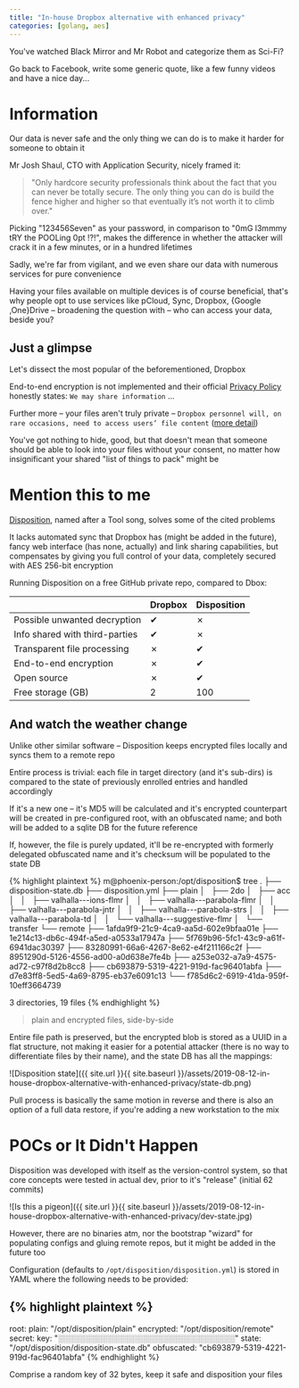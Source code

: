 ```yaml
---
title: "In-house Dropbox alternative with enhanced privacy"
categories: [golang, aes]
---
```


You've watched Black Mirror and Mr Robot and categorize them as Sci-Fi?

Go back to Facebook, write some generic quote, like a few funny videos and have
a nice day...


# Information

Our data is never safe and the only thing we can do is to make it harder for
someone to obtain it

Mr Josh Shaul, CTO with Application Security, nicely framed it:

> "Only hardcore security professionals think about the fact that you can never
be totally secure. The only thing you can do is build the fence higher and
higher so that eventually it’s not worth it to climb over."

Picking "123456Seven" as your password, in comparison to
"0mG  l3mmmy tRY the POOLing 0pt !?!", makes the difference in whether the
attacker will crack it in a few minutes, or in a hundred lifetimes

Sadly, we're far from vigilant, and we even share our data with numerous
services for pure convenience

Having your files available on multiple devices is of course beneficial, that's
why people opt to use services like pCloud, Sync, Dropbox,  {Google ,One}Drive
– broadening the question with – who can access your data, beside you?


## Just a glimpse

Let's dissect the most popular of the beforementioned, Dropbox

End-to-end encryption is not implemented and their official
[Privacy Policy](https://www.dropbox.com/privacy) honestly states:
`We may share information` ...

Further more – your files aren't truly private –
`Dropbox personnel will, on rare occasions, need to access users’ file content`
([more detail](https://help.dropbox.com/accounts-billing/security/file-access))

You've got nothing to hide, good, but that doesn't mean that someone should be
able to look into your files without your consent, no matter how insignificant
your shared "list of things to pack" might be


# Mention this to me

[Disposition](https://github.com/ushtipak/disposition), named after a Tool
song, solves some of the cited problems

It lacks automated sync that Dropbox has (might be added in the future), fancy
web interface (has none, actually) and link sharing capabilities, but
compensates by giving you full control of your data, completely secured with
AES 256-bit encryption

Running Disposition on a free GitHub private repo, compared to Dbox:

|                                | Dropbox | Disposition |
|--------------------------------|---------|-------------|
| Possible unwanted decryption   | ✔       | ✗           |
| Info shared with third-parties | ✔       | ✗           |
| Transparent file processing    | ✗       | ✔           |
| End-to-end encryption          | ✗       | ✔           |
| Open source                    | ✗       | ✔           |
| Free storage (GB)              | 2       | 100         |


## And watch the weather change

Unlike other similar software – Disposition keeps encrypted files locally and
syncs them to a remote repo

Entire process is trivial: each file in target directory (and it's sub-dirs) is
compared to the state of previously enrolled entries and handled accordingly

If it's a new one – it's MD5 will be calculated and it's encrypted counterpart
will be created in pre-configured root, with an obfuscated name; and both will
be added to a sqlite DB for the future reference

If, however, the file is purely updated, it'll be re-encrypted with formerly
delegated obfuscated name and it's checksum will be populated to the state DB

{% highlight plaintext %}
m@phoenix-person:/opt/disposition$ tree
.
├── disposition-state.db
├── disposition.yml
├── plain
│   ├── 2do
│   ├── acc
│   │   ├── valhalla---ions-flmr
│   │   ├── valhalla---parabola-flmr
│   │   ├── valhalla---parabola-jntr
│   │   ├── valhalla---parabola-strs
│   │   ├── valhalla---parabola-td
│   │   └── valhalla---suggestive-flmr
│   └── transfer
└── remote
    ├── 1afda9f9-21c9-4ca9-aa5d-602e9bfaa01e
    ├── 1e214c13-db6c-494f-a5ed-a0533a17947a
    ├── 5f769b96-5fc1-43c9-a61f-6941dac30397
    ├── 83280991-66a6-4267-8e62-e4f211166c2f
    ├── 8951290d-5126-4556-ad00-a0d638e7fe4b
    ├── a253e032-a7a9-4575-ad72-c97f8d2b8cc8
    ├── cb693879-5319-4221-919d-fac96401abfa
    ├── d7e83ff8-5ed5-4a69-8795-eb37e6091c13
    └── f785d6c2-6919-41da-959f-10eff3664739

3 directories, 19 files
{% endhighlight %}

> plain and encrypted files, side-by-side


Entire file path is preserved, but the encrypted blob is stored as a UUID in a
flat structure, not making it easier for a potential attacker (there is no way
to differentiate files by their name), and the state DB has all the mappings:

![Disposition state]({{ site.url }}{{ site.baseurl }}/assets/2019-08-12-in-house-dropbox-alternative-with-enhanced-privacy/state-db.png)


Pull process is basically the same motion in reverse and there is also an
option of a full data restore, if you're adding a new workstation to the mix


# POCs or It Didn't Happen

Disposition was developed with itself as the version-control system, so that
core concepts were tested in actual dev, prior to it's "release" (initial 62
commits)

![Is this a pigeon]({{ site.url }}{{ site.baseurl }}/assets/2019-08-12-in-house-dropbox-alternative-with-enhanced-privacy/dev-state.jpg)


However, there are no binaries atm, nor the bootstrap "wizard" for populating
configs and gluing remote repos, but it might be added in the future too

Configuration (defaults to `/opt/disposition/disposition.yml`) is stored in
YAML where the following needs to be provided:

{% highlight plaintext %}
---
root:
  plain: "/opt/disposition/plain"
  encrypted: "/opt/disposition/remote"
secret:
  key: "░░░░░░░░░░░░░░░░░░░░░░░░░░░░░░░░"
  state: "/opt/disposition/disposition-state.db"
  obfuscated: "cb693879-5319-4221-919d-fac96401abfa"
{% endhighlight %}


Comprise a random key of 32 bytes, keep it safe and disposition your files

